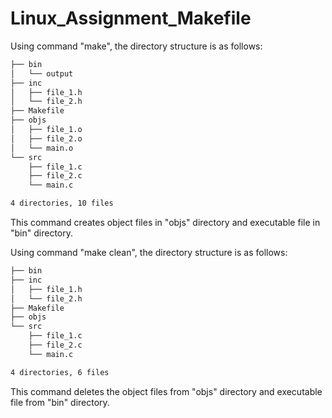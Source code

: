 # Linux_Assignment_Makefile

Using command "make", the directory structure is as follows:

```bash
├── bin
│   └── output
├── inc
│   ├── file_1.h
│   └── file_2.h
├── Makefile
├── objs
│   ├── file_1.o
│   ├── file_2.o
│   └── main.o
└── src
    ├── file_1.c
    ├── file_2.c
    └── main.c

4 directories, 10 files
```
This command creates object files in "objs" directory and executable file in "bin" directory.



Using command "make clean", the directory structure is as follows:
```bash
├── bin
├── inc
│   ├── file_1.h
│   └── file_2.h
├── Makefile
├── objs
└── src
    ├── file_1.c
    ├── file_2.c
    └── main.c

4 directories, 6 files
```
This command deletes the object files from "objs" directory and executable file from "bin" directory.
